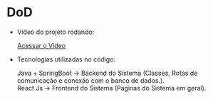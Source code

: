 
# DoD

- Video do projeto rodando:

    [Acessar o Vídeo](https://www.youtube.com)



- Tecnologias utilizadas no código:

    Java + SpringBoot -> Backend do Sistema (Classes, Rotas de comunicação e conexão com o banco de dados.). <br>
    React Js -> Frontend do Sistema (Paginas do Sistema em geral).

